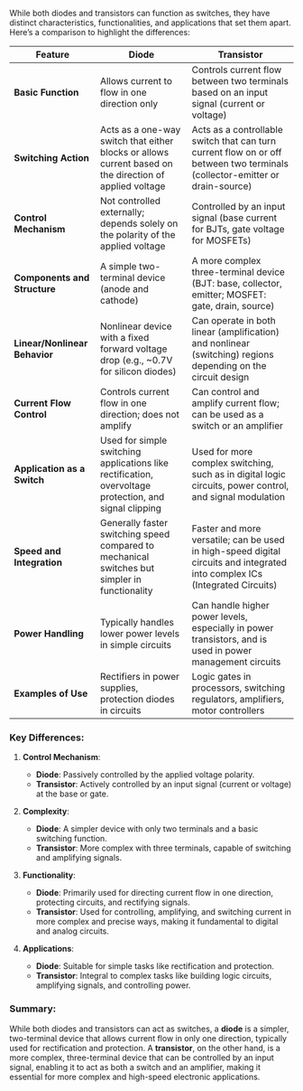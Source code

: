 While both diodes and transistors can function as switches, they have distinct characteristics, functionalities, and applications that set them apart. Here’s a comparison to highlight the differences:

| **Feature**                       | **Diode**                                           | **Transistor**                                      |
|-----------------------------------|----------------------------------------------------|----------------------------------------------------|
| **Basic Function**                | Allows current to flow in one direction only       | Controls current flow between two terminals based on an input signal (current or voltage) |
| **Switching Action**              | Acts as a one-way switch that either blocks or allows current based on the direction of applied voltage | Acts as a controllable switch that can turn current flow on or off between two terminals (collector-emitter or drain-source) |
| **Control Mechanism**             | Not controlled externally; depends solely on the polarity of the applied voltage | Controlled by an input signal (base current for BJTs, gate voltage for MOSFETs) |
| **Components and Structure**      | A simple two-terminal device (anode and cathode)   | A more complex three-terminal device (BJT: base, collector, emitter; MOSFET: gate, drain, source) |
| **Linear/Nonlinear Behavior**     | Nonlinear device with a fixed forward voltage drop (e.g., ~0.7V for silicon diodes) | Can operate in both linear (amplification) and nonlinear (switching) regions depending on the circuit design |
| **Current Flow Control**          | Controls current flow in one direction; does not amplify | Can control and amplify current flow; can be used as a switch or an amplifier |
| **Application as a Switch**       | Used for simple switching applications like rectification, overvoltage protection, and signal clipping | Used for more complex switching, such as in digital logic circuits, power control, and signal modulation |
| **Speed and Integration**         | Generally faster switching speed compared to mechanical switches but simpler in functionality | Faster and more versatile; can be used in high-speed digital circuits and integrated into complex ICs (Integrated Circuits) |
| **Power Handling**                | Typically handles lower power levels in simple circuits | Can handle higher power levels, especially in power transistors, and is used in power management circuits |
| **Examples of Use**               | Rectifiers in power supplies, protection diodes in circuits | Logic gates in processors, switching regulators, amplifiers, motor controllers |

### Key Differences:

1. **Control Mechanism**:
   - **Diode**: Passively controlled by the applied voltage polarity.
   - **Transistor**: Actively controlled by an input signal (current or voltage) at the base or gate.

2. **Complexity**:
   - **Diode**: A simpler device with only two terminals and a basic switching function.
   - **Transistor**: More complex with three terminals, capable of switching and amplifying signals.

3. **Functionality**:
   - **Diode**: Primarily used for directing current flow in one direction, protecting circuits, and rectifying signals.
   - **Transistor**: Used for controlling, amplifying, and switching current in more complex and precise ways, making it fundamental to digital and analog circuits.

4. **Applications**:
   - **Diode**: Suitable for simple tasks like rectification and protection.
   - **Transistor**: Integral to complex tasks like building logic circuits, amplifying signals, and controlling power.

### Summary:
While both diodes and transistors can act as switches, a **diode** is a simpler, two-terminal device that allows current flow in only one direction, typically used for rectification and protection. A **transistor**, on the other hand, is a more complex, three-terminal device that can be controlled by an input signal, enabling it to act as both a switch and an amplifier, making it essential for more complex and high-speed electronic applications.
